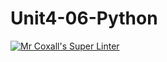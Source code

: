 # Unit4-06-Python
[![Mr Coxall's Super Linter](https://github.com/ICS3U-C-Programming-Remy-S/Unit4-06-Python/workflows/Mr%20Coxall's%20Super%20Linter/badge.svg)](https://github.com/ICS3U-C-Programming-Remy-S/Unit4-06-Python/actions/)
